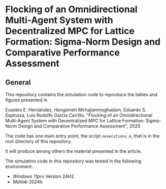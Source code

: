 # Flocking of an Omnidirectional Multi-Agent System with Decentralized MPC for Lattice Formation: Sigma-Norm Design and Comparative Performance Assessment

## General

This repository contains the simulation code to reproduce the tables and figures presented in

Eusebio E. Hernández, Hengameh Mirhajianmoghadam, Eduardo S. Espinoza, Luis Rodolfo Garcia Carrillo, "Flocking of an Omnidirectional Multi-Agent System with Decentralized MPC for Lattice Formation: Sigma-Norm Design and Comparative Performance Assessment", 2025

The code has one main entry point, the script `nexecutions.m`, that is in the root directory of this repository.

It will produce among others the material presented in the article.

The simulation code in this repository was tested in the following environment:
* *Windows 11pro* Version 24H2
* *Matlab* 2024b